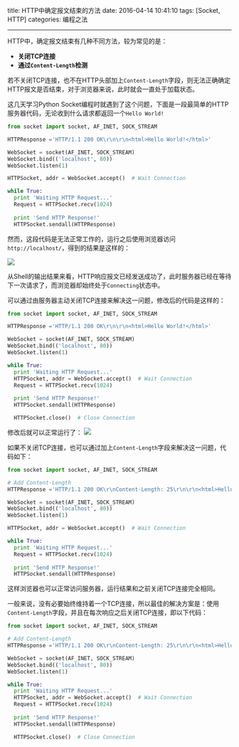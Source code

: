 title: HTTP中确定报文结束的方法
date: 2016-04-14 10:41:10
tags: [Socket, HTTP]
categories: 编程之法

---

HTTP中，确定报文结束有几种不同方法，较为常见的是：
- **关闭TCP连接**
- **通过`Content-Length`检测**

若不关闭TCP连接，也不在HTTP头部加上`Content-Length`字段，则无法正确确定HTTP报文是否结束，对于浏览器来说，此时就会一直处于加载状态。

<!--more-->

这几天学习Python Socket编程时就遇到了这个问题，下面是一段最简单的HTTP服务器代码，无论收到什么请求都返回一个`Hello World!`

``` python
from socket import socket, AF_INET, SOCK_STREAM

HTTPResponse ='HTTP/1.1 200 OK\r\n\r\n<html>Hello World!</html>'

WebSocket = socket(AF_INET, SOCK_STREAM)
WebSocket.bind(('localhost', 80))
WebSocket.listen(1)

HTTPSocket, addr = WebSocket.accept()  # Wait Connection

while True:
  print 'Waiting HTTP Request...'
  Request = HTTPSocket.recv(1024)
  
  print 'Send HTTP Response!'
  HTTPSocket.sendall(HTTPResponse)
```

然而，这段代码是无法正常工作的，运行之后使用浏览器访问`http://localhost/`，得到的结果是这样的：

![](http://gmf.shengnengjin.cn/20160414085934.png)

从Shell的输出结果来看，HTTP响应报文已经发送成功了，此时服务器已经在等待下一次请求了，而浏览器却始终处于`Connecting`状态中。

可以通过由服务器主动关闭TCP连接来解决这一问题，修改后的代码是这样的：

``` python
from socket import socket, AF_INET, SOCK_STREAM

HTTPResponse ='HTTP/1.1 200 OK\r\n\r\n<html>Hello World!</html>'

WebSocket = socket(AF_INET, SOCK_STREAM)
WebSocket.bind(('localhost', 80))
WebSocket.listen(1)

while True:
  print 'Waiting HTTP Request...'
  HTTPSocket, addr = WebSocket.accept()  # Wait Connection
  Request = HTTPSocket.recv(1024)
  
  print 'Send HTTP Response!'
  HTTPSocket.sendall(HTTPResponse)

  HTTPSocket.close()  # Close Connection
```

修改后就可以正常运行了：
![](http://gmf.shengnengjin.cn/20160414085607.png)

如果不关闭TCP连接，也可以通过加上`Content-Length`字段来解决这一问题，代码如下：

``` python
from socket import socket, AF_INET, SOCK_STREAM

# Add Content-Length
HTTPResponse ='HTTP/1.1 200 OK\r\nContent-Length: 25\r\n\r\n<html>Hello World!</html>'

WebSocket = socket(AF_INET, SOCK_STREAM)
WebSocket.bind(('localhost', 80))
WebSocket.listen(1)

HTTPSocket, addr = WebSocket.accept()  # Wait Connection

while True:
  print 'Waiting HTTP Request...'
  Request = HTTPSocket.recv(1024)
  
  print 'Send HTTP Response!'
  HTTPSocket.sendall(HTTPResponse)
```

这样浏览器也可以正常访问服务器，运行结果和之前关闭TCP连接完全相同。

一般来说，没有必要始终维持着一个TCP连接，所以最佳的解决方案是：使用`Content-Length`字段，并且在每次响应之后关闭TCP连接，即以下代码：

``` python
from socket import socket, AF_INET, SOCK_STREAM

# Add Content-Length
HTTPResponse ='HTTP/1.1 200 OK\r\nContent-Length: 25\r\n\r\n<html>Hello World!</html>'

WebSocket = socket(AF_INET, SOCK_STREAM)
WebSocket.bind(('localhost', 80))
WebSocket.listen(1)

while True:
  print 'Waiting HTTP Request...'
  HTTPSocket, addr = WebSocket.accept()  # Wait Connection
  Request = HTTPSocket.recv(1024)
  
  print 'Send HTTP Response!'
  HTTPSocket.sendall(HTTPResponse)

  HTTPSocket.close()  # Close Connection
```
